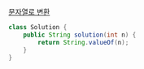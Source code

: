 [문자열로 변환](https://school.programmers.co.kr/learn/courses/30/lessons/181845)
```java
class Solution {
    public String solution(int n) {
        return String.valueOf(n);
    }
}
```